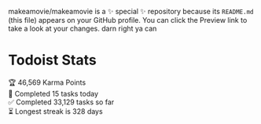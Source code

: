 makeamovie/makeamovie is a ✨ special ✨ repository because its `README.md` (this file) appears on your GitHub profile.
You can click the Preview link to take a look at your changes. darn right ya can

# Todoist Stats

<!-- TODO-IST:START -->
🏆  46,569 Karma Points           
🌸  Completed 15 tasks today           
✅  Completed 33,129 tasks so far           
⏳  Longest streak is 328 days
<!-- TODO-IST:END -->